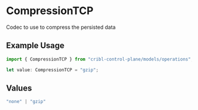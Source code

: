 # CompressionTCP

Codec to use to compress the persisted data

## Example Usage

```typescript
import { CompressionTCP } from "cribl-control-plane/models/operations";

let value: CompressionTCP = "gzip";
```

## Values

```typescript
"none" | "gzip"
```